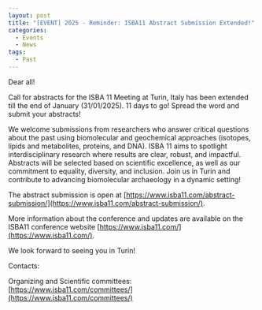 ```yaml
---
layout: post
title: "[EVENT] 2025 - Reminder: ISBA11 Abstract Submission Extended!"
categories:
  - Events
  - News
tags:
  - Past
---
```


Dear all!

Call for abstracts for the ISBA 11 Meeting at Turin, Italy has been extended till the end of January (31/01/2025). 11 days to go! Spread the word and submit your abstracts!

We welcome submissions from researchers who answer critical questions about the past using biomolecular and geochemical approaches (isotopes, lipids and metabolites, proteins, and DNA). ISBA 11 aims to spotlight interdisciplinary research where results are clear, robust, and impactful. Abstracts will be selected based on scientific excellence, as well as our commitment to equality, diversity, and inclusion. Join us in Turin and contribute to advancing biomolecular archaeology in a dynamic setting!

The abstract submission is open at [https://www.isba11.com/abstract-submission/](https://www.isba11.com/abstract-submission/).

More information about the conference and updates are available on the ISBA11 conference website [https://www.isba11.com/](https://www.isba11.com/).

We look forward to seeing you in Turin!

Contacts:

Organizing and Scientific committees: [https://www.isba11.com/committees/](https://www.isba11.com/committees/)

